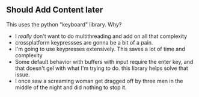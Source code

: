 ## Should Add Content later
This uses the python "keyboard" library. 
Why?
- I *really* don't want to do multithreading and add on all that complexity
- crossplatform keypressses are gonna be a bit of a pain.
- I'm going to use keypresses extensively. This saves a lot of time and complexity
- Some default behavior with buffers with input require the enter key, and that doesn't gel with what I'm trying to do. 
this library helps solve that issue. 
- I once saw a screaming woman get dragged off by three men in the middle of the night and did nothing to stop it.

